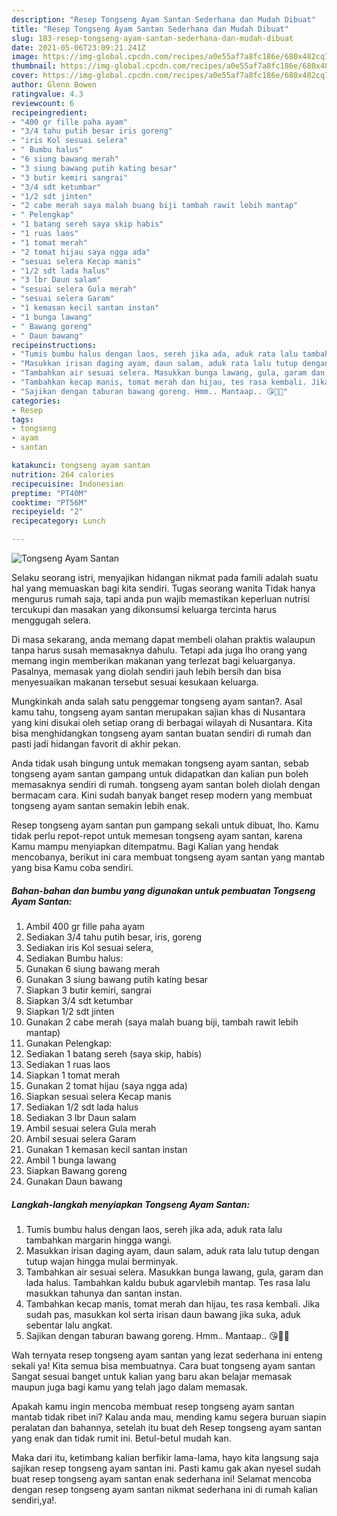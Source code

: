 ```yaml
---
description: "Resep Tongseng Ayam Santan Sederhana dan Mudah Dibuat"
title: "Resep Tongseng Ayam Santan Sederhana dan Mudah Dibuat"
slug: 183-resep-tongseng-ayam-santan-sederhana-dan-mudah-dibuat
date: 2021-05-06T23:09:21.241Z
image: https://img-global.cpcdn.com/recipes/a0e55af7a8fc186e/680x482cq70/tongseng-ayam-santan-foto-resep-utama.jpg
thumbnail: https://img-global.cpcdn.com/recipes/a0e55af7a8fc186e/680x482cq70/tongseng-ayam-santan-foto-resep-utama.jpg
cover: https://img-global.cpcdn.com/recipes/a0e55af7a8fc186e/680x482cq70/tongseng-ayam-santan-foto-resep-utama.jpg
author: Glenn Bowen
ratingvalue: 4.3
reviewcount: 6
recipeingredient:
- "400 gr fille paha ayam"
- "3/4 tahu putih besar iris goreng"
- "iris Kol sesuai selera"
- " Bumbu halus"
- "6 siung bawang merah"
- "3 siung bawang putih kating besar"
- "3 butir kemiri sangrai"
- "3/4 sdt ketumbar"
- "1/2 sdt jinten"
- "2 cabe merah saya malah buang biji tambah rawit lebih mantap"
- " Pelengkap"
- "1 batang sereh saya skip habis"
- "1 ruas laos"
- "1 tomat merah"
- "2 tomat hijau saya ngga ada"
- "sesuai selera Kecap manis"
- "1/2 sdt lada halus"
- "3 lbr Daun salam"
- "sesuai selera Gula merah"
- "sesuai selera Garam"
- "1 kemasan kecil santan instan"
- "1 bunga lawang"
- " Bawang goreng"
- " Daun bawang"
recipeinstructions:
- "Tumis bumbu halus dengan laos, sereh jika ada, aduk rata lalu tambahkan margarin hingga wangi."
- "Masukkan irisan daging ayam, daun salam, aduk rata lalu tutup dengan tutup wajan hingga mulai berminyak."
- "Tambahkan air sesuai selera. Masukkan bunga lawang, gula, garam dan lada halus. Tambahkan kaldu bubuk agarvlebih mantap. Tes rasa lalu masukkan tahunya dan santan instan."
- "Tambahkan kecap manis, tomat merah dan hijau, tes rasa kembali. Jika sudah pas, masukkan kol serta irisan daun bawang jika suka, aduk sebentar lalu angkat."
- "Sajikan dengan taburan bawang goreng. Hmm.. Mantaap.. 😘👌🏻"
categories:
- Resep
tags:
- tongseng
- ayam
- santan

katakunci: tongseng ayam santan 
nutrition: 264 calories
recipecuisine: Indonesian
preptime: "PT40M"
cooktime: "PT56M"
recipeyield: "2"
recipecategory: Lunch

---
```



![Tongseng Ayam Santan](https://img-global.cpcdn.com/recipes/a0e55af7a8fc186e/680x482cq70/tongseng-ayam-santan-foto-resep-utama.jpg)

Selaku seorang istri, menyajikan hidangan nikmat pada famili adalah suatu hal yang memuaskan bagi kita sendiri. Tugas seorang  wanita Tidak hanya mengurus rumah saja, tapi anda pun wajib memastikan keperluan nutrisi tercukupi dan masakan yang dikonsumsi keluarga tercinta harus menggugah selera.

Di masa  sekarang, anda memang dapat membeli olahan praktis walaupun tanpa harus susah memasaknya dahulu. Tetapi ada juga lho orang yang memang ingin memberikan makanan yang terlezat bagi keluarganya. Pasalnya, memasak yang diolah sendiri jauh lebih bersih dan bisa menyesuaikan makanan tersebut sesuai kesukaan keluarga. 



Mungkinkah anda salah satu penggemar tongseng ayam santan?. Asal kamu tahu, tongseng ayam santan merupakan sajian khas di Nusantara yang kini disukai oleh setiap orang di berbagai wilayah di Nusantara. Kita bisa menghidangkan tongseng ayam santan buatan sendiri di rumah dan pasti jadi hidangan favorit di akhir pekan.

Anda tidak usah bingung untuk memakan tongseng ayam santan, sebab tongseng ayam santan gampang untuk didapatkan dan kalian pun boleh memasaknya sendiri di rumah. tongseng ayam santan boleh diolah dengan bermacam cara. Kini sudah banyak banget resep modern yang membuat tongseng ayam santan semakin lebih enak.

Resep tongseng ayam santan pun gampang sekali untuk dibuat, lho. Kamu tidak perlu repot-repot untuk memesan tongseng ayam santan, karena Kamu mampu menyiapkan ditempatmu. Bagi Kalian yang hendak mencobanya, berikut ini cara membuat tongseng ayam santan yang mantab yang bisa Kamu coba sendiri.

<!--inarticleads1-->

##### Bahan-bahan dan bumbu yang digunakan untuk pembuatan Tongseng Ayam Santan:

1. Ambil 400 gr fille paha ayam
1. Sediakan 3/4 tahu putih besar, iris, goreng
1. Sediakan iris Kol sesuai selera,
1. Sediakan  Bumbu halus:
1. Gunakan 6 siung bawang merah
1. Gunakan 3 siung bawang putih kating besar
1. Siapkan 3 butir kemiri, sangrai
1. Siapkan 3/4 sdt ketumbar
1. Siapkan 1/2 sdt jinten
1. Gunakan 2 cabe merah (saya malah buang biji, tambah rawit lebih mantap)
1. Gunakan  Pelengkap:
1. Sediakan 1 batang sereh (saya skip, habis)
1. Sediakan 1 ruas laos
1. Siapkan 1 tomat merah
1. Gunakan 2 tomat hijau (saya ngga ada)
1. Siapkan sesuai selera Kecap manis
1. Sediakan 1/2 sdt lada halus
1. Sediakan 3 lbr Daun salam
1. Ambil sesuai selera Gula merah
1. Ambil sesuai selera Garam
1. Gunakan 1 kemasan kecil santan instan
1. Ambil 1 bunga lawang
1. Siapkan  Bawang goreng
1. Gunakan  Daun bawang




<!--inarticleads2-->

##### Langkah-langkah menyiapkan Tongseng Ayam Santan:

1. Tumis bumbu halus dengan laos, sereh jika ada, aduk rata lalu tambahkan margarin hingga wangi.
1. Masukkan irisan daging ayam, daun salam, aduk rata lalu tutup dengan tutup wajan hingga mulai berminyak.
1. Tambahkan air sesuai selera. Masukkan bunga lawang, gula, garam dan lada halus. Tambahkan kaldu bubuk agarvlebih mantap. Tes rasa lalu masukkan tahunya dan santan instan.
1. Tambahkan kecap manis, tomat merah dan hijau, tes rasa kembali. Jika sudah pas, masukkan kol serta irisan daun bawang jika suka, aduk sebentar lalu angkat.
1. Sajikan dengan taburan bawang goreng. Hmm.. Mantaap.. 😘👌🏻




Wah ternyata resep tongseng ayam santan yang lezat sederhana ini enteng sekali ya! Kita semua bisa membuatnya. Cara buat tongseng ayam santan Sangat sesuai banget untuk kalian yang baru akan belajar memasak maupun juga bagi kamu yang telah jago dalam memasak.

Apakah kamu ingin mencoba membuat resep tongseng ayam santan mantab tidak ribet ini? Kalau anda mau, mending kamu segera buruan siapin peralatan dan bahannya, setelah itu buat deh Resep tongseng ayam santan yang enak dan tidak rumit ini. Betul-betul mudah kan. 

Maka dari itu, ketimbang kalian berfikir lama-lama, hayo kita langsung saja sajikan resep tongseng ayam santan ini. Pasti kamu gak akan nyesel sudah buat resep tongseng ayam santan enak sederhana ini! Selamat mencoba dengan resep tongseng ayam santan nikmat sederhana ini di rumah kalian sendiri,ya!.

